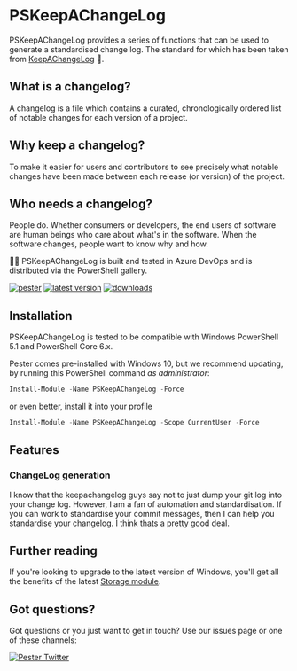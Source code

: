 # PSKeepAChangeLog

PSKeepAChangeLog provides a series of functions that can be used to generate a standardised change log. The standard for which has been taken from [KeepAChangeLog](https://keepachangelog.com) 📄.

## What is a changelog?
A changelog is a file which contains a curated, chronologically ordered list of notable changes for each version of a project.

## Why keep a changelog?
To make it easier for users and contributors to see precisely what notable changes have been made between each release (or version) of the project.

## Who needs a changelog?
People do. Whether consumers or developers, the end users of software are human beings who care about what's in the software. When the software changes, people want to know why and how.

🐱‍💻 PSKeepAChangeLog is built and tested in Azure DevOps and is distributed via the PowerShell gallery.

[![pester](https://img.shields.io/azure-devops/tests/rdbartram/GitHubPipelines/10.svg?label=pester&logo=azuredevops&style=for-the-badge)](https://dev.azure.com/rdbartram/GithubPipelines/_build/latest?definitionId=3?branchName=master)
[![latest version](https://img.shields.io/powershellgallery/v/PSKeepAChangeLog.svg?label=latest+version&style=for-the-badge)](https://www.powershellgallery.com/packages/PSKeepAChangeLog)
[![downloads](https://img.shields.io/powershellgallery/dt/PSKeepAChangeLog.svg?label=downloads&style=for-the-badge)](https://www.powershellgallery.com/packages/PSKeepAChangeLog)



## Installation

PSKeepAChangeLog is tested to be compatible with Windows PowerShell 5.1 and PowerShell Core 6.x.

Pester comes pre-installed with Windows 10, but we recommend updating, by running this PowerShell command _as administrator_:

```powershell
Install-Module -Name PSKeepAChangeLog -Force
```

or even better, install it into your profile

```powershell
Install-Module -Name PSKeepAChangeLog -Scope CurrentUser -Force
```

## Features

### ChangeLog generation

I know that the keepachangelog guys say not to just dump your git log into your change log. However, I am a fan of automation and standardisation. If you can work to standardise your commit messages, then I can help you standardise your changelog. I think thats a pretty good deal.


## Further reading

If you're looking to upgrade to the latest version of Windows, you'll get all the benefits of the latest [Storage module](https://docs.microsoft.com/en-us/powershell/module/storage).

## Got questions?

Got questions or you just want to get in touch? Use our issues page or one of these channels:

[![Pester Twitter](https://img.icons8.com/color/96/000000/twitter.png)](https://twitter.com/rd_bartram)
